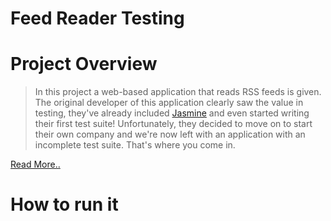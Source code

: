 # Feed Reader Testing

# Project Overview
>In this project a web-based application that reads RSS feeds is given. The original developer of this application clearly saw the value in testing, they've already included [Jasmine](http://jasmine.github.io/) and even started writing their first test suite! Unfortunately, they decided to move on to start their own company and we're now left with an application with an incomplete test suite. That's where you come in.

[Read More..](https://github.com/udacity/frontend-nanodegree-feedreader)
# How to run it
